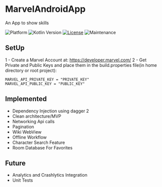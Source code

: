 # MarvelAndroidApp
An App to show skills

![Platform](https://img.shields.io/badge/platform-Android-lightgrey.svg?style=flat) ![Kotlin Version](https://img.shields.io/badge/Kotlin-1.2.50-orange.svg) [![License](https://img.shields.io/badge/License-LGPL%20v3-blue.svg)](https://opensource.org/licenses/Apache-2.0) ![Maintenance](https://img.shields.io/maintenance/yes/2019.svg)

## SetUp

1 - Create a Marvel Account at: https://developer.marvel.com/
2 - Get Private and Public Keys and place them in the build.properties file(in home directory or root project):
```
MARVEL_API_PRIVATE_KEY = "PRIVATE_KEY"
MARVEL_API_PUBLIC_KEY = "PUBLIC_KEY"
```

## Implemented

- Dependency Injection using dagger 2
- Clean architecture/MVP
- Networking Api calls
- Pagination
- Wiki WebView
- Offline Workflow
- Character Search Feature
- Room Database For Favorites

## Future

- Analytics and Crashlytics Integration
- Unit Tests